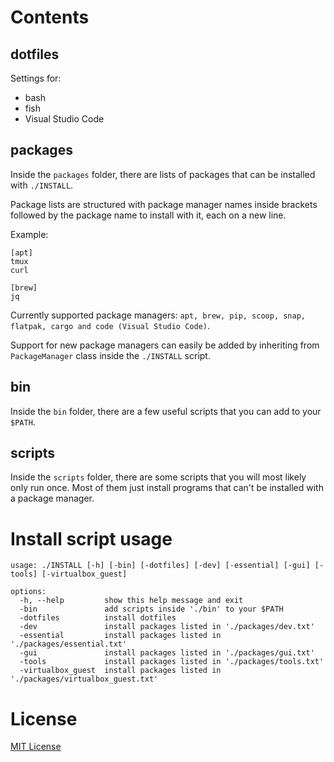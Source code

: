 
# Contents

## dotfiles
Settings for:
- bash
- fish
- Visual Studio Code


## packages
Inside the ```packages``` folder, there are lists of packages that can be installed with ```./INSTALL```.

Package lists are structured with package manager names inside brackets followed by the package name to install with it, each on a new line.

Example:
```
[apt]
tmux
curl

[brew]
jq
```
Currently supported package managers: ```apt, brew, pip, scoop, snap, flatpak, cargo and code (Visual Studio Code)```.

Support for new package managers can easily be added by inheriting from ```PackageManager``` class inside the ```./INSTALL``` script.

## bin
Inside the ```bin``` folder, there are a few useful scripts that you can add to your ```$PATH```.

## scripts
Inside the ```scripts``` folder, there are some scripts that you will most likely only run once. 
Most of them just install programs that can't be installed with a package manager.


# Install script usage
```
usage: ./INSTALL [-h] [-bin] [-dotfiles] [-dev] [-essential] [-gui] [-tools] [-virtualbox_guest]

options:
  -h, --help         show this help message and exit
  -bin               add scripts inside './bin' to your $PATH
  -dotfiles          install dotfiles
  -dev               install packages listed in './packages/dev.txt'
  -essential         install packages listed in './packages/essential.txt'
  -gui               install packages listed in './packages/gui.txt'
  -tools             install packages listed in './packages/tools.txt'
  -virtualbox_guest  install packages listed in './packages/virtualbox_guest.txt'
```
# License
[MIT License](https://github.com/zigai/dotfiles/blob/master/LICENSE)
